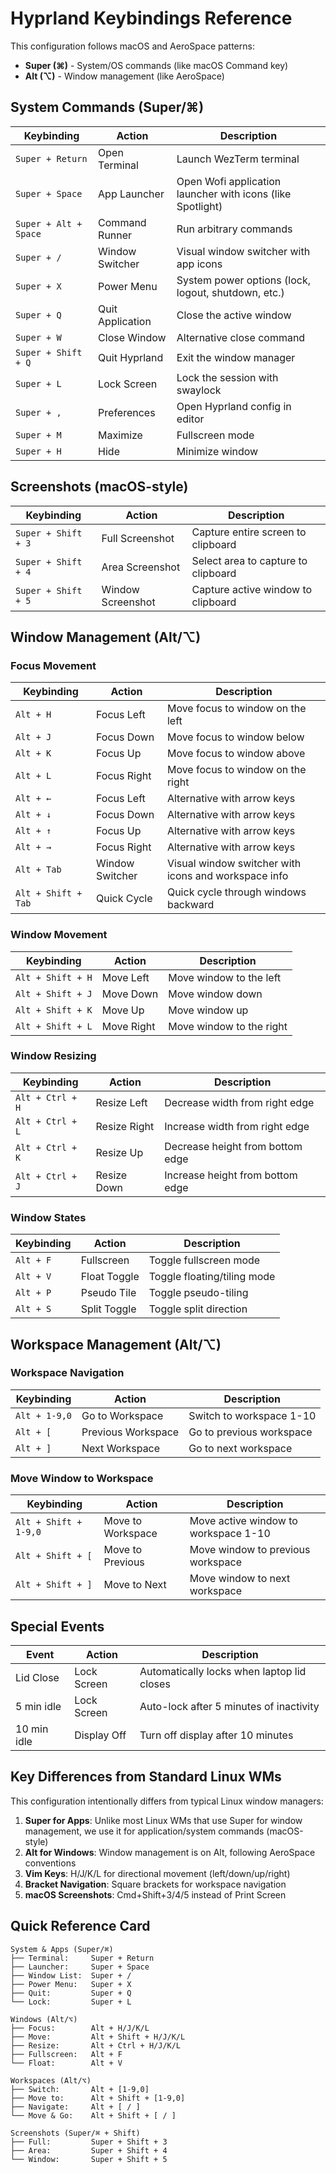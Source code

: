# Hyprland Keybindings Reference

This configuration follows macOS and AeroSpace patterns:
- **Super (⌘)** - System/OS commands (like macOS Command key)
- **Alt (⌥)** - Window management (like AeroSpace)

## System Commands (Super/⌘)

| Keybinding | Action | Description |
|------------|--------|-------------|
| `Super + Return` | Open Terminal | Launch WezTerm terminal |
| `Super + Space` | App Launcher | Open Wofi application launcher with icons (like Spotlight) |
| `Super + Alt + Space` | Command Runner | Run arbitrary commands |
| `Super + /` | Window Switcher | Visual window switcher with app icons |
| `Super + X` | Power Menu | System power options (lock, logout, shutdown, etc.) |
| `Super + Q` | Quit Application | Close the active window |
| `Super + W` | Close Window | Alternative close command |
| `Super + Shift + Q` | Quit Hyprland | Exit the window manager |
| `Super + L` | Lock Screen | Lock the session with swaylock |
| `Super + ,` | Preferences | Open Hyprland config in editor |
| `Super + M` | Maximize | Fullscreen mode |
| `Super + H` | Hide | Minimize window |

## Screenshots (macOS-style)

| Keybinding | Action | Description |
|------------|--------|-------------|
| `Super + Shift + 3` | Full Screenshot | Capture entire screen to clipboard |
| `Super + Shift + 4` | Area Screenshot | Select area to capture to clipboard |
| `Super + Shift + 5` | Window Screenshot | Capture active window to clipboard |

## Window Management (Alt/⌥)

### Focus Movement

| Keybinding | Action | Description |
|------------|--------|-------------|
| `Alt + H` | Focus Left | Move focus to window on the left |
| `Alt + J` | Focus Down | Move focus to window below |
| `Alt + K` | Focus Up | Move focus to window above |
| `Alt + L` | Focus Right | Move focus to window on the right |
| `Alt + ←` | Focus Left | Alternative with arrow keys |
| `Alt + ↓` | Focus Down | Alternative with arrow keys |
| `Alt + ↑` | Focus Up | Alternative with arrow keys |
| `Alt + →` | Focus Right | Alternative with arrow keys |
| `Alt + Tab` | Window Switcher | Visual window switcher with icons and workspace info |
| `Alt + Shift + Tab` | Quick Cycle | Quick cycle through windows backward |

### Window Movement

| Keybinding | Action | Description |
|------------|--------|-------------|
| `Alt + Shift + H` | Move Left | Move window to the left |
| `Alt + Shift + J` | Move Down | Move window down |
| `Alt + Shift + K` | Move Up | Move window up |
| `Alt + Shift + L` | Move Right | Move window to the right |

### Window Resizing

| Keybinding | Action | Description |
|------------|--------|-------------|
| `Alt + Ctrl + H` | Resize Left | Decrease width from right edge |
| `Alt + Ctrl + L` | Resize Right | Increase width from right edge |
| `Alt + Ctrl + K` | Resize Up | Decrease height from bottom edge |
| `Alt + Ctrl + J` | Resize Down | Increase height from bottom edge |

### Window States

| Keybinding | Action | Description |
|------------|--------|-------------|
| `Alt + F` | Fullscreen | Toggle fullscreen mode |
| `Alt + V` | Float Toggle | Toggle floating/tiling mode |
| `Alt + P` | Pseudo Tile | Toggle pseudo-tiling |
| `Alt + S` | Split Toggle | Toggle split direction |

## Workspace Management (Alt/⌥)

### Workspace Navigation

| Keybinding | Action | Description |
|------------|--------|-------------|
| `Alt + 1-9,0` | Go to Workspace | Switch to workspace 1-10 |
| `Alt + [` | Previous Workspace | Go to previous workspace |
| `Alt + ]` | Next Workspace | Go to next workspace |

### Move Window to Workspace

| Keybinding | Action | Description |
|------------|--------|-------------|
| `Alt + Shift + 1-9,0` | Move to Workspace | Move active window to workspace 1-10 |
| `Alt + Shift + [` | Move to Previous | Move window to previous workspace |
| `Alt + Shift + ]` | Move to Next | Move window to next workspace |

## Special Events

| Event | Action | Description |
|-------|--------|-------------|
| Lid Close | Lock Screen | Automatically locks when laptop lid closes |
| 5 min idle | Lock Screen | Auto-lock after 5 minutes of inactivity |
| 10 min idle | Display Off | Turn off display after 10 minutes |

## Key Differences from Standard Linux WMs

This configuration intentionally differs from typical Linux window managers:

1. **Super for Apps**: Unlike most Linux WMs that use Super for window management, we use it for application/system commands (macOS-style)
2. **Alt for Windows**: Window management is on Alt, following AeroSpace conventions
3. **Vim Keys**: H/J/K/L for directional movement (left/down/up/right)
4. **Bracket Navigation**: Square brackets for workspace navigation
5. **macOS Screenshots**: Cmd+Shift+3/4/5 instead of Print Screen

## Quick Reference Card

```
System & Apps (Super/⌘)
├── Terminal:     Super + Return
├── Launcher:     Super + Space
├── Window List:  Super + /
├── Power Menu:   Super + X
├── Quit:         Super + Q
└── Lock:         Super + L

Windows (Alt/⌥)
├── Focus:        Alt + H/J/K/L
├── Move:         Alt + Shift + H/J/K/L
├── Resize:       Alt + Ctrl + H/J/K/L
├── Fullscreen:   Alt + F
└── Float:        Alt + V

Workspaces (Alt/⌥)
├── Switch:       Alt + [1-9,0]
├── Move to:      Alt + Shift + [1-9,0]
├── Navigate:     Alt + [ / ]
└── Move & Go:    Alt + Shift + [ / ]

Screenshots (Super/⌘ + Shift)
├── Full:         Super + Shift + 3
├── Area:         Super + Shift + 4
└── Window:       Super + Shift + 5
```
